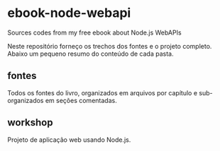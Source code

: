 # ebook-node-webapi
Sources codes from my free ebook about Node.js WebAPIs

Neste repositório forneço os trechos dos fontes e o projeto completo. Abaixo um pequeno resumo do conteúdo de cada pasta.

## fontes
Todos os fontes do livro, organizados em arquivos por capítulo e sub-organizados em seções comentadas.

## workshop
Projeto de aplicação web usando Node.js.

